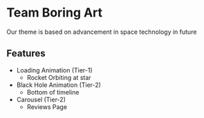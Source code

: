# Team Boring Art

Our theme is based on advancement in space technology in future

## Features

- Loading Animation (Tier-1)
  - Rocket Orbiting at star
- Black Hole Animation (Tier-2)
  - Bottom of timeline
- Carousel (Tier-2)
  - Reviews Page
